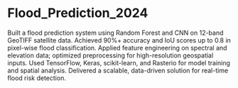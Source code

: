 # Flood_Prediction_2024
Built a flood prediction system using Random Forest and CNN on 12-band GeoTIFF satellite data.
Achieved 90%+ accuracy and IoU scores up to 0.8 in pixel-wise flood classification.
Applied feature engineering on spectral and elevation data; optimized preprocessing for high-resolution geospatial inputs.
Used TensorFlow, Keras, scikit-learn, and Rasterio for model training and spatial analysis.
Delivered a scalable, data-driven solution for real-time flood risk detection.

